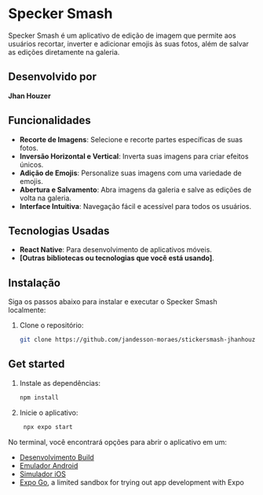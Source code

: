 # Specker Smash

Specker Smash é um aplicativo de edição de imagem que permite aos usuários recortar, inverter e adicionar emojis às suas fotos, além de salvar as edições diretamente na galeria.

## Desenvolvido por

**Jhan Houzer**

## Funcionalidades

- **Recorte de Imagens**: Selecione e recorte partes específicas de suas fotos.
- **Inversão Horizontal e Vertical**: Inverta suas imagens para criar efeitos únicos.
- **Adição de Emojis**: Personalize suas imagens com uma variedade de emojis.
- **Abertura e Salvamento**: Abra imagens da galeria e salve as edições de volta na galeria.
- **Interface Intuitiva**: Navegação fácil e acessível para todos os usuários.

## Tecnologias Usadas

- **React Native**: Para desenvolvimento de aplicativos móveis.
- **[Outras bibliotecas ou tecnologias que você está usando]**.

## Instalação

Siga os passos abaixo para instalar e executar o Specker Smash localmente:

1. Clone o repositório:

   ```bash
   git clone https://github.com/jandesson-moraes/stickersmash-jhanhouzer.git

## Get started

1. Instale as dependências:

   ```bash
   npm install
   ```

2. Inicie o aplicativo:

   ```bash
    npx expo start
   ```

No terminal, você encontrará opções para abrir o aplicativo em um:

- [Desenvolvimento Build](https://docs.expo.dev/develop/development-builds/introduction/)
- [Emulador Android](https://docs.expo.dev/workflow/android-studio-emulator/)
- [Simulador iOS](https://docs.expo.dev/workflow/ios-simulator/)
- [Expo Go](https://expo.dev/go), a limited sandbox for trying out app development with Expo
